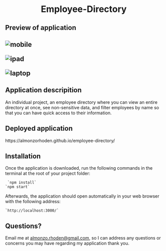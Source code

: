 <h1 align = "center" > Employee-Directory </h1>

<h2>Preview of application<h2>

![mobile](https://user-images.githubusercontent.com/61447353/106506084-31023680-6497-11eb-9ed0-f80aa256d772.PNG)

![ipad](https://user-images.githubusercontent.com/61447353/106506087-32336380-6497-11eb-9e1b-6a9a40aceeca.PNG)

![laptop](https://user-images.githubusercontent.com/61447353/106506094-33649080-6497-11eb-8f5a-4872ffc82db5.PNG)

<h2> Application descripition </h2>

An individual project, an employee directory where you can view an entire directory at once, see non-sensitive data, and filter employees by name so that you can have quick access to their information.

<h2>Deployed application</h2>
https://almonzorhoden.github.io/employee-directory/

<h2>Installation</h2>
Once the application is downloaded, run the following commands in the terminal at the root of your project folder: 

     `npm install`
    `npm start`

Afterwards, the application should open automatically in your web browser with the following address:

    `http://localhost:3000/`

## Questions?
Email me at almonzo.rhoden@gmail.com, so I can address any questions or concerns you may have regarding my application thank you.
